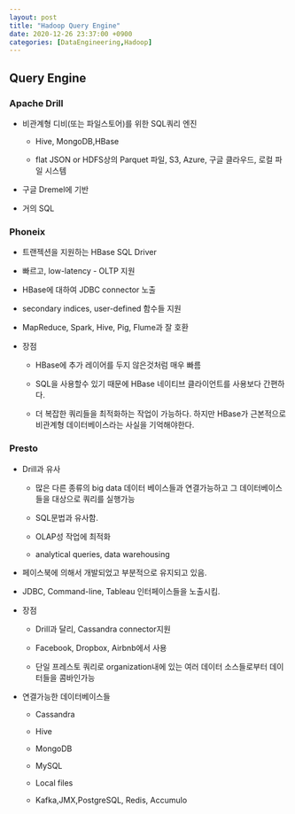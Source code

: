 ```yaml
---
layout: post
title: "Hadoop Query Engine"
date: 2020-12-26 23:37:00 +0900
categories: [DataEngineering,Hadoop]
---
```


## Query Engine

### Apache Drill

- 비관계형 디비(또는 파일스토어)를 위한 SQL쿼리 엔진

    - Hive, MongoDB,HBase

    - flat JSON or HDFS상의 Parquet 파일, S3, Azure, 구글 클라우드, 로컬 파일 시스템

- 구글 Dremel에 기반

- 거의 SQL

### Phoneix

- 트랜젝션을 지원하는 HBase SQL Driver

- 빠르고, low-latency - OLTP 지원

- HBase에 대하여 JDBC connector 노출

- secondary indices, user-defined 함수들 지원

- MapReduce, Spark, Hive, Pig, Flume과 잘 호환

- 장점 

    - HBase에 추가 레이어를 두지 않은것처럼 매우 빠름

    - SQL을 사용할수 있기 때문에 HBase 네이티브 클라이언트를 사용보다 간편하다.

    - 더 복잡한 쿼리들을 최적화하는 작업이 가능하다. 하지만 HBase가 근본적으로 비관계형 데이터베이스라는 사실을 기억해야한다.

### Presto

- Drill과 유사

    - 많은 다른 종류의 big data 데이터 베이스들과 연결가능하고 그 데이터베이스들을 대상으로 쿼리를 실행가능

    - SQL문법과 유사함.

    - OLAP성 작업에 최적화 
    
    - analytical queries, data warehousing

- 페이스북에 의해서 개발되었고 부분적으로 유지되고 있음.

- JDBC, Command-line, Tableau 인터페이스들을 노출시킴.

- 장점

    - Drill과 달리, Cassandra connector지원

    - Facebook, Dropbox, Airbnb에서 사용

    - 단일 프레스토 쿼리로 organization내에 있는 여러 데이터 소스들로부터 데이터들을 콤바인가능

- 연결가능한 데이터베이스들

    - Cassandra

    - Hive

    - MongoDB

    - MySQL

    - Local files

    - Kafka,JMX,PostgreSQL, Redis, Accumulo